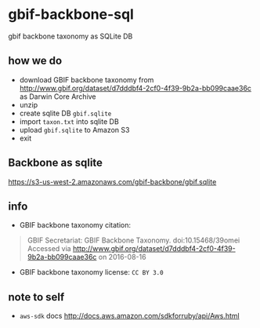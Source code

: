 gbif-backbone-sql
=================

gbif backbone taxonomy as SQLite DB

## how we do

* download GBIF backbone taxonomy from <http://www.gbif.org/dataset/d7dddbf4-2cf0-4f39-9b2a-bb099caae36c> as Darwin Core Archive
* unzip
* create sqlite DB `gbif.sqlite`
* import `taxon.txt` into sqlite DB
* upload `gbif.sqlite` to Amazon S3
* exit

## Backbone as sqlite

<https://s3-us-west-2.amazonaws.com/gbif-backbone/gbif.sqlite>

## info

* GBIF backbone taxonomy citation:

> GBIF Secretariat: GBIF Backbone Taxonomy. doi:10.15468/39omei
Accessed via http://www.gbif.org/dataset/d7dddbf4-2cf0-4f39-9b2a-bb099caae36c on 2016-08-16

* GBIF backbone taxonomy license: `CC BY 3.0`

## note to self

* `aws-sdk` docs <http://docs.aws.amazon.com/sdkforruby/api/Aws.html>

